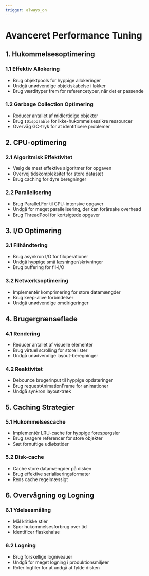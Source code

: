 ```yaml
---
trigger: always_on
---
```


# Avanceret Performance Tuning

## 1. Hukommelsesoptimering

### 1.1 Effektiv Allokering
- Brug objektpools for hyppige allokeringer
- Undgå unødvendige objektskabelse i løkker
- Brug værdityper frem for referencetyper, når det er passende

### 1.2 Garbage Collection Optimering
- Reducer antallet af midlertidige objekter
- Brug `IDisposable` for ikke-hukommelsessikre ressourcer
- Overvåg GC-tryk for at identificere problemer

## 2. CPU-optimering

### 2.1 Algoritmisk Effektivitet
- Vælg de mest effektive algoritmer for opgaven
- Overvej tidskompleksitet for store datasæt
- Brug caching for dyre beregninger

### 2.2 Parallelisering
- Brug Parallel.For til CPU-intensive opgaver
- Undgå for meget parallelisering, der kan forårsake overhead
- Brug ThreadPool for kortsigtede opgaver

## 3. I/O Optimering

### 3.1 Filhåndtering
- Brug asynkron I/O for filoperationer
- Undgå hyppige små læsninger/skrivninger
- Brug buffering for fil-I/O

### 3.2 Netværksoptimering
- Implementér komprimering for store datamængder
- Brug keep-alive forbindelser
- Undgå unødvendige omdirigeringer

## 4. Brugergrænseflade

### 4.1 Rendering
- Reducer antallet af visuelle elementer
- Brug virtuel scrolling for store lister
- Undgå unødvendige layout-beregninger

### 4.2 Reaktivitet
- Debounce brugerinput til hyppige opdateringer
- Brug requestAnimationFrame for animationer
- Undgå synkron layout-træk

## 5. Caching Strategier

### 5.1 Hukommelsescache
- Implementér LRU-cache for hyppige forespørgsler
- Brug svagere referencer for store objekter
- Sæt fornuftige udløbstider

### 5.2 Disk-cache
- Cache store datamængder på disken
- Brug effektive serialiseringsformater
- Rens cache regelmæssigt

## 6. Overvågning og Logning

### 6.1 Ydelsesmåling
- Mål kritiske stier
- Spor hukommelsesforbrug over tid
- Identificer flaskehalse

### 6.2 Logning
- Brug forskellige logniveauer
- Undgå for meget logning i produktionsmiljøer
- Roter logfiler for at undgå at fylde disken
